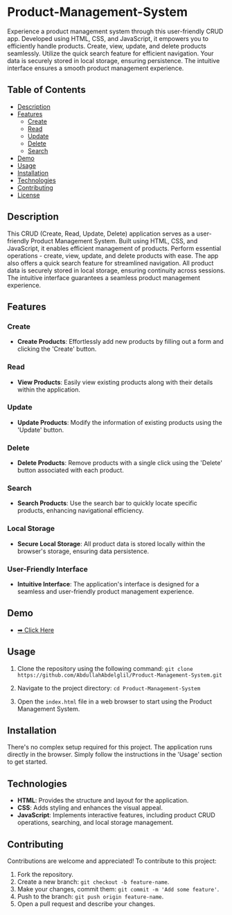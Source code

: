 # Product-Management-System
Experience a product management system through this user-friendly CRUD app. Developed using HTML, CSS, and JavaScript, it empowers you to efficiently handle products. Create, view, update, and delete products seamlessly. Utilize the quick search feature for efficient navigation. Your data is securely stored in local storage, ensuring persistence. The intuitive interface ensures a smooth product management experience.


## Table of Contents

- [Description](#description)
- [Features](#features)
  - [Create](#create)
  - [Read](#read)
  - [Update](#update)
  - [Delete](#delete)
  - [Search](#search)
- [Demo](#demo)
- [Usage](#usage)
- [Installation](#installation)
- [Technologies](#technologies)
- [Contributing](#contributing)
- [License](#license)

## Description

This CRUD (Create, Read, Update, Delete) application serves as a user-friendly Product Management System. Built using HTML, CSS, and JavaScript, it enables efficient management of products. Perform essential operations - create, view, update, and delete products with ease. The app also offers a quick search feature for streamlined navigation. All product data is securely stored in local storage, ensuring continuity across sessions. The intuitive interface guarantees a seamless product management experience.

## Features

### Create

- **Create Products**: Effortlessly add new products by filling out a form and clicking the 'Create' button.

### Read

- **View Products**: Easily view existing products along with their details within the application.

### Update

- **Update Products**: Modify the information of existing products using the 'Update' button.

### Delete

- **Delete Products**: Remove products with a single click using the 'Delete' button associated with each product.

### Search

- **Search Products**: Use the search bar to quickly locate specific products, enhancing navigational efficiency.

### Local Storage

- **Secure Local Storage**: All product data is stored locally within the browser's storage, ensuring data persistence.

### User-Friendly Interface

- **Intuitive Interface**: The application's interface is designed for a seamless and user-friendly product management experience.

## Demo
- [➡ Click Here](https://www.canva.com/design/DAFs3KkGP3c/SDJnWmpT4jhxKsYgympP6Q/edit?utm_content=DAFs3KkGP3c&utm_campaign=designshare&utm_medium=link2&utm_source=sharebutton)

## Usage

1. Clone the repository using the following command:
    `git clone https://github.com/AbdullahAbdelglil/Product-Management-System.git`

2. Navigate to the project directory: 
`cd Product-Management-System`

3. Open the `index.html` file in a web browser to start using the Product Management System.

## Installation

There's no complex setup required for this project. The application runs directly in the browser. Simply follow the instructions in the 'Usage' section to get started.

## Technologies

- **HTML**: Provides the structure and layout for the application.
- **CSS**: Adds styling and enhances the visual appeal.
- **JavaScript**: Implements interactive features, including product CRUD operations, searching, and local storage management.

## Contributing

Contributions are welcome and appreciated! To contribute to this project:

1. Fork the repository.
2. Create a new branch: `git checkout -b feature-name`.
3. Make your changes, commit them: `git commit -m 'Add some feature'`.
4. Push to the branch: `git push origin feature-name`.
5. Open a pull request and describe your changes.

